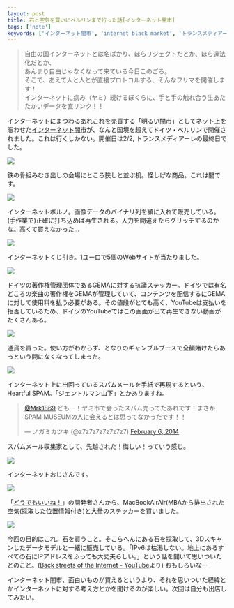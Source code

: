 ```yaml
---
layout: post
title: 石と空気を買いにベルリンまで行った話[インターネット闇市]
tags: ['note']
keywords: ['インターネット闇市', 'internet black market', 'トランスメディアーレ', 'ベルリン']
---
```


> 自由の国インターネットとは名ばかり、ほらリジェクトだとか、ほら違法化だとか、<br/>
> あんまり自由じゃなくなって来ている今日このごろ。<br/>
> そこで、あえて人と人とが直接プロトコルする、そんなフリマを開催します！<br/>
> インターネットに病み（ヤミ）続けるぼくらに、手と手の触れ合う生あたたかいデータを直リンク！！

インターネットにまつわるあれこれを売買する「明るい闇市」としてネット上を賑わせた[インターネット闇市](http://idpw.org/fest/blackmarket/)が、なんと国境を超えてドイツ・ベルリンで開催されました。これは行くしかない。開催日は2/2, トランスメディアーレの最終日でした。

<img src="/img/blog_black01.jpg"/>

鉄の骨組みむき出しの会場にところ狭しと並ぶ机。怪しげな商品。これは闇です。

<img src="/img/blog_black02.jpg"/>

インターネットポルノ。画像データのバイナリ列を額に入れて販売している。(手作業で)正確に打ち込めば再生される。入力を間違えたらグリッチするのかな。高くて買えなかった...

<img src="/img/blog_black03.jpg"/>

インターネットくじ引き。1ユーロで5個のWebサイトが当たりました。

<img src="/img/blog_black04.jpg"/>

ドイツの著作権管理団体であるGEMAに対する抗議ステッカー。ドイツでは有名どころの楽曲の著作権をGEMAが管理していて、コンテンツを配信するにGEMAに対して使用料を払う必要がある。その値段がとても高く、YouTubeは支払いを拒否しているため、ドイツのYouTubeではこの画面が出て再生できない動画がたくさんある。

<img src="/img/blog_black05.jpg"/>

通貨を買った。使い方がわからず、となりのギャンブルブースで全額賭けたらあっという間になくなってしまった。

<img src="/img/blog_black06.jpg"/>

インターネット上に出回っているスパムメールを手紙で再現するという、Heartful SPAM。「ジェントルマン山下」とかありますね。

<blockquote class="twitter-tweet" data-conversation="none" lang="en"><p><a href="https://twitter.com/Mrk1869">@Mrk1869</a> どもー！ヤミ市で会ったスパム売ってたあれです！まさかSPAM MUSEUMの人に会えるとは思ってなかったです！！</p>&mdash; ノガミカツキ (@z7z7z7z7z7z7z7) <a href="https://twitter.com/z7z7z7z7z7z7z7/statuses/431362233981874176">February 6, 2014</a></blockquote>
<script async src="//platform.twitter.com/widgets.js" charset="utf-8"></script>

スパムメール収集家として、先越された！悔しい！っていう感じ。

<img src="/img/blog_black07.jpg"/>

インターネットおじさんです。

<img src="/img/blog_black08.jpg"/>

「[どうでもいいね！](http://idpw.org/porto/w/000001/)」の開発者さんから、MacBookAirAir(MBAから排出された空気(採取した位置情報付き)と大量のステッカーを買いました。

<img src="/img/blog_black09.jpg"/>

今回の目的はこれ。石を買うこと。そこらへんにある石を採取して、3Dスキャンしたデータモデルと一緒に販売している。「IPv6は枯渇しない。地上にあるすべての石にIPアドレスをふっても大丈夫らしい。」という話を聞いて思いついたとのこと。([Back streets of the Internet - YouTube](https://www.youtube.com/watch?v=mjWJsE7B1cs#t=290)より) おもしろいなー

インターネット闇市、面白いものが買えるというより、それを思いついた経緯とかインターネットに対する考え方とかを聞けるのが楽しい。次回は自分も出店してみたい。
